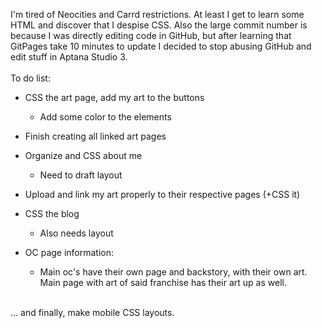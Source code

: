 I'm tired of Neocities and Carrd restrictions. At least I get to learn some HTML and discover that I despise CSS. Also the large commit number is because I was directly editing code in GitHub, but after learning that GitPages take 10 minutes to update I decided to stop abusing GitHub and edit stuff in Aptana Studio 3.
<br /><br />
To do list:
- CSS the art page, add my art to the buttons
  - Add some color to the elements
- Finish creating all linked art pages
- Organize and CSS about me
  - Need to draft layout
- Upload and link my art properly to their respective pages (+CSS it)
- CSS the blog
  - Also needs layout

- OC page information:
  - Main oc's have their own page and backstory, with their own art. Main page with art of said franchise has their art up as well.
<br />
... and finally, make mobile CSS layouts.
